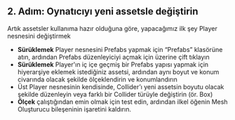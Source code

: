 ## 2. Adım: Oynatıcıyı yeni assetsle değiştirin
Artık assetsler kullanıma hazır olduğuna göre, yapacağımız ilk şey Player nesnesini değiştirmek

- **Sürüklemek** Player nesnesini Prefabs yapmak için “Prefabs” klasörüne atın, ardından Prefabs düzenleyiciyi açmak için üzerine çift tıklayın
- **Sürüklemek** Player'ın iç içe geçmiş bir Prefabs yapısı yapmak için hiyerarşiye eklemek istediğiniz assetsi, ardından aynı boyut ve konum civarında olacak şekilde ölçeklendirin ve konumlandırın
- Üst Player nesnesinin kendisinde, Collider’ı yeni assetsin boyutu olacak şekilde düzenleyin veya farklı bir Collider türüyle değiştirin (ör. Box)
- **Ölçek** çalıştığından emin olmak için test edin, ardından ilkel öğenin Mesh Oluşturucu bileşeninin işaretini kaldırın.
